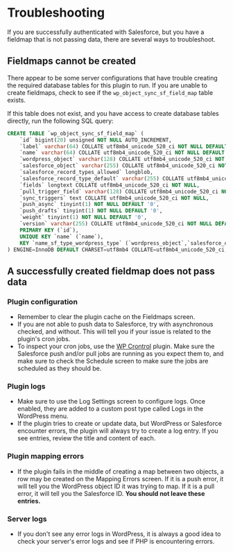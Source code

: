 # Troubleshooting

If you are successfully authenticated with Salesforce, but you have a fieldmap that is not passing data, there are several ways to troubleshoot.

## Fieldmaps cannot be created

There appear to be some server configurations that have trouble creating the required database tables for this plugin to run. If you are unable to create fieldmaps, check to see if the `wp_object_sync_sf_field_map` table exists.

If this table does not exist, and you have access to create database tables directly, run the following SQL query:

```sql
CREATE TABLE `wp_object_sync_sf_field_map` (
	`id` bigint(20) unsigned NOT NULL AUTO_INCREMENT,
	`label` varchar(64) COLLATE utf8mb4_unicode_520_ci NOT NULL DEFAULT '',
	`name` varchar(64) COLLATE utf8mb4_unicode_520_ci NOT NULL DEFAULT '',
	`wordpress_object` varchar(128) COLLATE utf8mb4_unicode_520_ci NOT NULL DEFAULT '',
	`salesforce_object` varchar(255) COLLATE utf8mb4_unicode_520_ci NOT NULL DEFAULT '',
	`salesforce_record_types_allowed` longblob,
	`salesforce_record_type_default` varchar(255) COLLATE utf8mb4_unicode_520_ci NOT NULL DEFAULT '',
	`fields` longtext COLLATE utf8mb4_unicode_520_ci NOT NULL,
	`pull_trigger_field` varchar(128) COLLATE utf8mb4_unicode_520_ci NOT NULL DEFAULT 'LastModifiedDate',
	`sync_triggers` text COLLATE utf8mb4_unicode_520_ci NOT NULL,
	`push_async` tinyint(1) NOT NULL DEFAULT '0',
	`push_drafts` tinyint(1) NOT NULL DEFAULT '0',
	`weight` tinyint(1) NOT NULL DEFAULT '0',
	`version` varchar(255) COLLATE utf8mb4_unicode_520_ci NOT NULL DEFAULT '',
	PRIMARY KEY (`id`),
	UNIQUE KEY `name` (`name`),
	KEY `name_sf_type_wordpress_type` (`wordpress_object`,`salesforce_object`)
) ENGINE=InnoDB DEFAULT CHARSET=utf8mb4 COLLATE=utf8mb4_unicode_520_ci;
```

## A successfully created fieldmap does not pass data

### Plugin configuration
- Remember to clear the plugin cache on the Fieldmaps screen.
- If you are not able to push data to Salesforce, try with asynchronous checked, and without. This will tell you if your issue is related to the plugin's cron jobs.
- To inspect your cron jobs, use the [WP Crontrol](https://wordpress.org/plugins/wp-crontrol/) plugin. Make sure the Salesforce push and/or pull jobs are running as you expect them to, and make sure to check the Schedule screen to make sure the jobs are scheduled as they should be.

### Plugin logs
- Make sure to use the Log Settings screen to configure logs. Once enabled, they are added to a custom post type called Logs in the WordPress menu.
- If the plugin tries to create or update data, but WordPress or Salesforce encounter errors, the plugin will always try to create a log entry. If you see entries, review the title and content of each.

### Plugin mapping errors
- If the plugin fails in the middle of creating a map between two objects, a row may be created on the Mapping Errors screen. If it is a push error, it will tell you the WordPress object ID it was trying to map. If it is a pull error, it will tell you the Salesforce ID. **You should not leave these entries.**

### Server logs
- If you don't see any error logs in WordPress, it is always a good idea to check your server's error logs and see if PHP is encountering errors.
